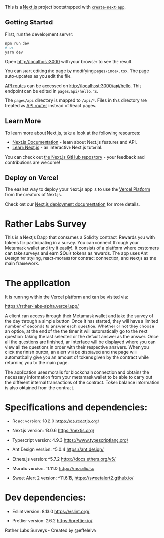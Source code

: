 This is a [Next.js](https://nextjs.org/) project bootstrapped with [`create-next-app`](https://github.com/vercel/next.js/tree/canary/packages/create-next-app).

## Getting Started

First, run the development server:

```bash
npm run dev
# or
yarn dev
```

Open [http://localhost:3000](http://localhost:3000) with your browser to see the result.

You can start editing the page by modifying `pages/index.tsx`. The page auto-updates as you edit the file.

[API routes](https://nextjs.org/docs/api-routes/introduction) can be accessed on [http://localhost:3000/api/hello](http://localhost:3000/api/hello). This endpoint can be edited in `pages/api/hello.ts`.

The `pages/api` directory is mapped to `/api/*`. Files in this directory are treated as [API routes](https://nextjs.org/docs/api-routes/introduction) instead of React pages.

## Learn More

To learn more about Next.js, take a look at the following resources:

- [Next.js Documentation](https://nextjs.org/docs) - learn about Next.js features and API.
- [Learn Next.js](https://nextjs.org/learn) - an interactive Next.js tutorial.

You can check out [the Next.js GitHub repository](https://github.com/vercel/next.js/) - your feedback and contributions are welcome!

## Deploy on Vercel

The easiest way to deploy your Next.js app is to use the [Vercel Platform](https://vercel.com/new?utm_medium=default-template&filter=next.js&utm_source=create-next-app&utm_campaign=create-next-app-readme) from the creators of Next.js.

Check out our [Next.js deployment documentation](https://nextjs.org/docs/deployment) for more details.


# Rather Labs Survey
This is a Nextjs Dapp that consumes a Solidity contract. Rewards you with tokens for participating in a survey. You can connect through your Metamask wallet and try it easily!. It consists of a platform where customers can take surveys and earn $Quiz tokens as rewards. The app uses Ant Design for styling, react-moralis for contract connection, and Nextjs as the main framework.

# The application
It is running within the Vercel platform and can be visited via:

https://rather-labs-alpha.vercel.app/

A client can access through their Metamask wallet and take the survey of the day through a simple button. Once it has started, they will have a limited number of seconds to answer each question. Whether or not they choose an option, at the end of the the timer it will automatically go to the next question, taking the last selected or the default answer as the answer. Once all the questions are finished, an interface will be displayed where you can view all the questions in order with their respective answers. When you click the finish button, an alert will be displayed and the page will automatically give you an amount of tokens given by the contract while returning you to the main page.

The application uses moralis for blockchain connection and obtains the necessary information from your metamask wallet to be able to carry out the different internal transactions of the contract. Token balance information is also obtained from the contract.

# Specifications and dependencies:

* React version: 18.2.0
https://es.reactjs.org/

* Next.js version: 13.0.6
https://nextjs.org/

* Typescript version: 4.9.3
https://www.typescriptlang.org/

* Ant Design version: ^5.0.4
https://ant.design/

* Ethers.js version: ^5.7.2
https://docs.ethers.org/v5/

* Moralis version: ^1.11.0
https://moralis.io/

* Sweet Alert 2 version: ^11.6.15,
https://sweetalert2.github.io/

# Dev dependencies:

* Eslint version: 8.13.0
https://eslint.org/

* Prettier version: 2.6.2
https://prettier.io/

Rather Labs Surveys - Created by @effeleiva 

